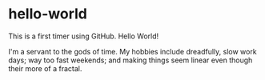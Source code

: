 # hello-world
This is a first timer using GitHub. Hello World!

I'm a servant to the gods of time. My hobbies include 
dreadfully, slow work days; way too fast weekends; and 
making things seem linear even though their more of a 
fractal. 
